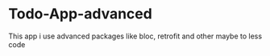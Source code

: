 # Todo-App-advanced

This app i use advanced packages like bloc, retrofit and other maybe to less code
